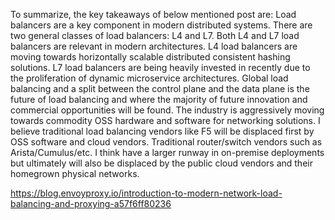 
To summarize, the key takeaways of below mentioned post are:
Load balancers are a key component in modern distributed systems.
There are two general classes of load balancers: L4 and L7.
Both L4 and L7 load balancers are relevant in modern architectures.
L4 load balancers are moving towards horizontally scalable distributed consistent hashing solutions.
L7 load balancers are being heavily invested in recently due to the proliferation of dynamic microservice architectures.
Global load balancing and a split between the control plane and the data plane is the future of load balancing and where the majority of future innovation and commercial opportunities will be found.
The industry is aggressively moving towards commodity OSS hardware and software for networking solutions. I believe traditional load balancing vendors like F5 will be displaced first by OSS software and cloud vendors. Traditional router/switch vendors such as Arista/Cumulus/etc. I think have a larger runway in on-premise deployments but ultimately will also be displaced by the public cloud vendors and their homegrown physical networks.


https://blog.envoyproxy.io/introduction-to-modern-network-load-balancing-and-proxying-a57f6ff80236
